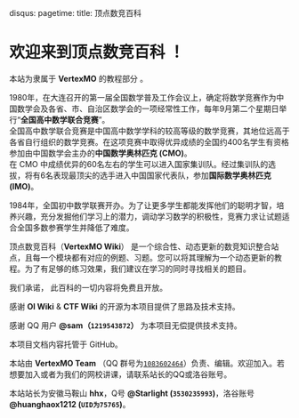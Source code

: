 disqus:
pagetime:
title: 顶点数竞百科

# 欢迎来到顶点数竞百科 ！

本站为隶属于 **VertexMO** 的教程部分 。

1980年，在大连召开的第一届全国数学普及工作会议上，确定将数学竞赛作为中国数学会及各省、市、自治区数学会的一项经常性工作，每年9月第二个星期日举行“**全国高中数学联合竞赛**”。  
全国高中数学联合竞赛是中国高中数学学科的较高等级的数学竞赛，其地位远高于各省自行组织的数学竞赛。在这项竞赛中取得优异成绩的全国约400名学生有资格参加由中国数学会主办的**中国数学奥林匹克 (CMO)**。  
在 CMO 中成绩优异的60名左右的学生可以进入国家集训队。经过集训队的选拔，将有6名表现最顶尖的选手进入中国国家代表队，参加**国际数学奥林匹克 (IMO)**。

1984年，全国初中数学联赛开办。为了让更多学生都能发挥他们的聪明才智，培养兴趣，充分发掘他们学习上的潜力，调动学习数学的积极性，竞赛力求让试题适合全国多数参赛学生并降低了难度。

顶点数竞百科（**VertexMO Wiki**） 是一个综合性、动态更新的数竞知识整合站点，且每一个模块都有对应的例题、习题。您可以将其理解为一个动态更新的教程。为了有足够的练习效果，我们建议在学习的同时寻找相关的题目。

我们承诺， 此百科的一切内容将免费且开放。

感谢 **OI Wiki** & **CTF Wiki** 的开源为本项目提供了思路及技术支持。

感谢 QQ 用户 **@sam（`1219543872`）** 为本项目无偿提供技术支持。

本项目文档内容托管于 GitHub。

本站由 **VertexMO Team** （QQ 群号为[`1083602464`](https://jq.qq.com/?_wv=1027&k=5xp8GNn)）负责、编辑。欢迎加入。若想要加入或者为我们的网校讲课，请联系站长的QQ或洛谷账号。

本站站长为安徽马鞍山 **hhx**，Q号 **@Starlight (`3530235993`)**，洛谷账号 **@huanghaox1212 (`UID为75765`)**。

